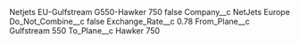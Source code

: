 <?xml version="1.0" encoding="UTF-8"?>
<CustomMetadata xmlns="http://soap.sforce.com/2006/04/metadata" xmlns:xsi="http://www.w3.org/2001/XMLSchema-instance" xmlns:xsd="http://www.w3.org/2001/XMLSchema">
    <label>Netjets EU-Gulfstream G550-Hawker 750</label>
    <protected>false</protected>
    <values>
        <field>Company__c</field>
        <value xsi:type="xsd:string">NetJets Europe</value>
    </values>
    <values>
        <field>Do_Not_Combine__c</field>
        <value xsi:type="xsd:boolean">false</value>
    </values>
    <values>
        <field>Exchange_Rate__c</field>
        <value xsi:type="xsd:double">0.78</value>
    </values>
    <values>
        <field>From_Plane__c</field>
        <value xsi:type="xsd:string">Gulfstream 550</value>
    </values>
    <values>
        <field>To_Plane__c</field>
        <value xsi:type="xsd:string">Hawker 750</value>
    </values>
</CustomMetadata>
